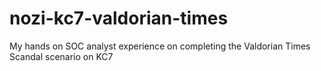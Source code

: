 # nozi-kc7-valdorian-times
My hands on SOC analyst experience on completing the Valdorian Times Scandal scenario on KC7
